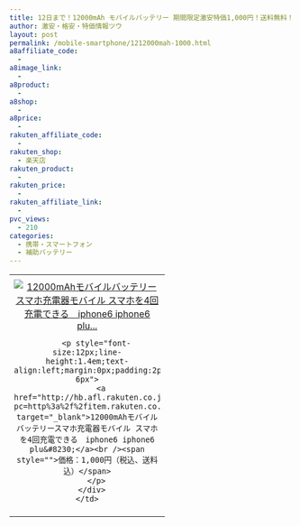 ```yaml
---
title: 12日まで！12000mAh モバイルバッテリー 期間限定激安特価1,000円！送料無料！
author: 激安・格安・特価情報ツウ
layout: post
permalink: /mobile-smartphone/1212000mah-1000.html
a8affiliate_code:
  - 
a8image_link:
  - 
a8product:
  - 
a8shop:
  - 
a8price:
  - 
rakuten_affiliate_code:
  - 
rakuten_shop:
  - 楽天店
rakuten_product:
  - 
rakuten_price:
  - 
rakuten_affiliate_link:
  - 
pvc_views:
  - 210
categories:
  - 携帯・スマートフォン
  - 補助バッテリー
---
```

<table border="0" cellpadding="0" cellspacing="0">
  <tr>
    <td valign="top">
      <div style="border:1px none;margin:0px;padding:6px 0px;width:260px;text-align:center;float:left">
        <a href="http://hb.afl.rakuten.co.jp/hgc/13acc885.f0f29857.13acc888.9482449d/?pc=http%3a%2f%2fitem.rakuten.co.jp%2ffiprinshop%2ffiprinktjd19804%2f%3fscid%3daf_link_tbl&m=http%3a%2f%2fm.rakuten.co.jp%2ffiprinshop%2fi%2f10000801%2f" target="_blank"><img src="http://hbb.afl.rakuten.co.jp/hgb/?pc=http%3a%2f%2fthumbnail.image.rakuten.co.jp%2f%400_mall%2ffiprinshop%2fcabinet%2fbtshs08%2fimgrc0065370062.gif%3f_ex%3d240x240&m=http%3a%2f%2fthumbnail.image.rakuten.co.jp%2f%400_mall%2ffiprinshop%2fcabinet%2fbtshs08%2fimgrc0065370062.gif" alt="12000mAhモバイルバッテリースマホ充電器モバイル スマホを4回充電できる　iphone6 iphone6 plu..." border="0" style="margin:0px;padding:0px" /></a> 
        
        <p style="font-size:12px;line-height:1.4em;text-align:left;margin:0px;padding:2px 6px">
          <a href="http://hb.afl.rakuten.co.jp/hgc/13acc885.f0f29857.13acc888.9482449d/?pc=http%3a%2f%2fitem.rakuten.co.jp%2ffiprinshop%2ffiprinktjd19804%2f%3fscid%3daf_link_tbl&m=http%3a%2f%2fm.rakuten.co.jp%2ffiprinshop%2fi%2f10000801%2f" target="_blank">12000mAhモバイルバッテリースマホ充電器モバイル スマホを4回充電できる　iphone6 iphone6 plu&#8230;</a><br /><span style="">価格：1,000円（税込、送料込）</span>
        </p>
      </div>
    </td>
  </tr>
</table>